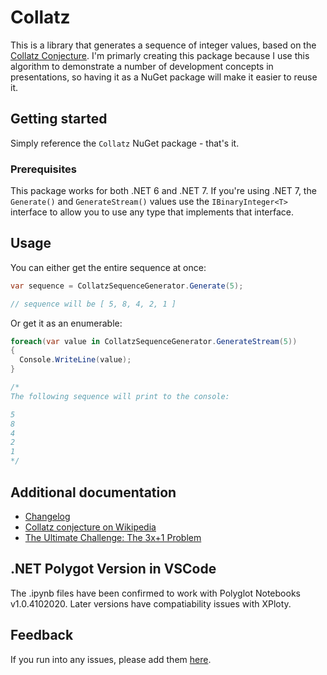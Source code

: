 # Collatz

This is a library that generates a sequence of integer values, based on the [Collatz Conjecture](https://en.wikipedia.org/wiki/Collatz_conjecture). I'm primarly creating this package because I use this algorithm to demonstrate a number of development concepts in presentations, so having it as a NuGet package will make it easier to reuse it.

## Getting started

Simply reference the `Collatz` NuGet package - that's it.

### Prerequisites

This package works for both .NET 6 and .NET 7. If you're using .NET 7, the `Generate()` and `GenerateStream()` values use the `IBinaryInteger<T>` interface to allow you to use any type that implements that interface.

## Usage

You can either get the entire sequence at once:

```csharp
var sequence = CollatzSequenceGenerator.Generate(5);

// sequence will be [ 5, 8, 4, 2, 1 ]
```

Or get it as an enumerable:

```csharp
foreach(var value in CollatzSequenceGenerator.GenerateStream(5))
{
  Console.WriteLine(value);
}

/*
The following sequence will print to the console: 

5
8
4
2
1
*/
```

## Additional documentation

* [Changelog](https://github.com/JasonBock/Collatz/blob/main/changelog.md)
* [Collatz conjecture on Wikipedia](https://en.wikipedia.org/wiki/Collatz_conjecture)
* [The Ultimate Challenge: The 3x+1 Problem](https://www.maa.org/press/maa-reviews/the-ultimate-challenge-the-3x1-problem)

## .NET Polygot Version in VSCode

The .ipynb files have been confirmed to work with Polyglot Notebooks v1.0.4102020. Later versions have compatiability issues with XPloty.

## Feedback

If you run into any issues, please add them [here](https://github.com/JasonBock/Collatz/issues).